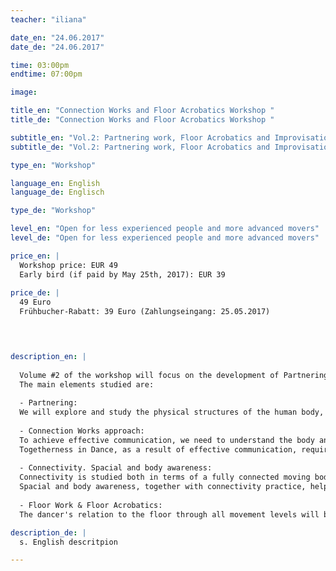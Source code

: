 ```yaml
---
teacher: "iliana"

date_en: "24.06.2017"
date_de: "24.06.2017"

time: 03:00pm
endtime: 07:00pm

image: 

title_en: "Connection Works and Floor Acrobatics Workshop "
title_de: "Connection Works and Floor Acrobatics Workshop "

subtitle_en: "Vol.2: Partnering work, Floor Acrobatics and Improvisation in Contemporary Dance"
subtitle_de: "Vol.2: Partnering work, Floor Acrobatics and Improvisation in Contemporary Dance"

type_en: "Workshop"

language_en: English
language_de: Englisch

type_de: "Workshop"

level_en: "Open for less experienced people and more advanced movers"
level_de: "Open for less experienced people and more advanced movers"

price_en: |
  Workshop price: EUR 49  
  Early bird (if paid by May 25th, 2017): EUR 39  
  
price_de: |
  49 Euro  
  Frühbucher-Rabatt: 39 Euro (Zahlungseingang: 25.05.2017)
  



description_en: |  
  
  Volume #2 of the workshop will focus on the development of Partnering skills and Connectivity in Contemporary Dance. The principles of Floor Work & Floor Acrobatics practice will be introduced through small phrases and strengthening exercises. The study of organic movement, connectivity, fluidity and awareness will be practiced throughout our movement tasks, partnering work and improvisation dances. The workshop is made to introduce the main principles to people of less experience and to challenge the partnering skills and Improvisation spaces of more experienced movers.
  The main elements studied are:  
  
  - Partnering:  
  We will explore and study the physical structures of the human body, and how they can be used to support physical interaction: weight sharing, lifts, rolls, simple touch communication, joints' support, effective body postures. In the workshop we will learn from specific examples, but also take time to explore further the ideas and possibilities with our partners.  
  
  - Connection Works approach:  
  To achieve effective communication, we need to understand the body and the tools it uses to connect. Starting from our own dancing body, we will take a journey into building connections with others, in order to dance together.
  Togetherness in Dance, as a result of effective communication, requires openness, availability, vulnerability, awareness and listening, together with a body in a state of readiness to act, react, interact. In this workshop we will develop ways and tools of physical connectivity. We will dance together, allowing our experience to give us direct feedback on a physical level.  
  
  - Connectivity. Spacial and body awareness:  
  Connectivity is studied both in terms of a fully connected moving body and of a mover in a state of full connection with their environment. How the body moves in its full awareness, connecting and interacting with its environment - the other people, the space, the floor- and its own inner state at the same time.
  Spacial and body awareness, together with connectivity practice, help to develop a unified physical and mental consciousness, thus a moving body in its full consciousness expressing itself in space and time.  
  
  - Floor Work & Floor Acrobatics:  
  The dancer's relation to the floor through all movement levels will be developed, using multiple floor-work patterns and phrases. Using levers and clear pathways, building up a vocabulary that can be used in further understanding the mechanics of movement. Handstands basics, building-strength exercises and different variations of handstands will be practiced. We will work on integrating the floor acrobatics we learn into our dance in and out the floor.

description_de: |
  s. English descritpion

---
```

